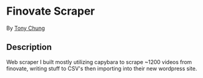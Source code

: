 # Finovate Scraper

By [Tony Chung](http://www.github.com/tonycchung)

## Description  
Web scraper I built mostly utilizing capybara to scrape ~1200 videos from finovate, writing stuff to CSV's then importing into their new wordpress site.